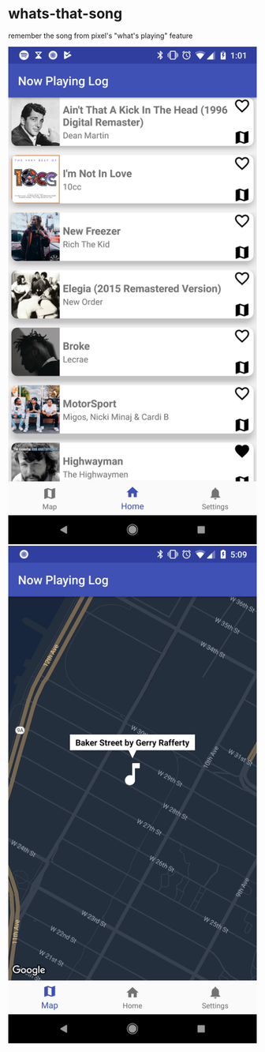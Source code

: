 # whats-that-song
remember the song from pixel's "what's playing" feature

<img src="https://github.com/radixdev/whats-that-song/blob/master/screenshots/all_songs_device-2017-11-19-130205.png" width="512"> <img src="https://github.com/radixdev/whats-that-song/blob/master/screenshots/map_info_device-2017-11-19-170944.png" width="512">
